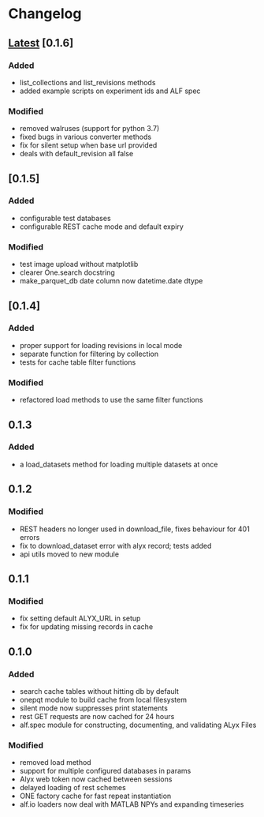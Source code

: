 # Changelog

## [Latest](https://github.com/int-brain-lab/ONE/commits/main) [0.1.6]

### Added

- list_collections and list_revisions methods
- added example scripts on experiment ids and ALF spec

### Modified

- removed walruses (support for python 3.7)
- fixed bugs in various converter methods
- fix for silent setup when base url provided
- deals with default_revision all false

## [0.1.5]

### Added

- configurable test databases
- configurable REST cache mode and default expiry

### Modified

- test image upload without matplotlib
- clearer One.search docstring
- make_parquet_db date column now datetime.date dtype

## [0.1.4]

### Added

- proper support for loading revisions in local mode
- separate function for filtering by collection
- tests for cache table filter functions

### Modified

- refactored load methods to use the same filter functions

## 0.1.3

### Added

- a load_datasets method for loading multiple datasets at once

## 0.1.2

### Modified

 - REST headers no longer used in download_file, fixes behaviour for 401 errors
 - fix to download_dataset error with alyx record; tests added
 - api utils moved to new module

## 0.1.1

### Modified

 - fix setting default ALYX_URL in setup
 - fix for updating missing records in cache

## 0.1.0

### Added

 - search cache tables without hitting db by default
 - onepqt module to build cache from local filesystem
 - silent mode now suppresses print statements
 - rest GET requests are now cached for 24 hours
 - alf.spec module for constructing, documenting, and validating ALyx Files
 
### Modified

 - removed load method
 - support for multiple configured databases in params
 - Alyx web token now cached between sessions
 - delayed loading of rest schemes
 - ONE factory cache for fast repeat instantiation
 - alf.io loaders now deal with MATLAB NPYs and expanding timeseries
